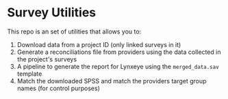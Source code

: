 # Survey Utilities


This repo is an set of utilities that allows you to:

1. Download data from a project ID (only linked surveys in it)
2. Generate a reconciliations file from providers using the data collected in the project's surveys
3. A pipeline to generate the report for Lynxeye using the `merged_data.sav` template
4. Match the downloaded SPSS and match the providers target group names (for control purposes)


